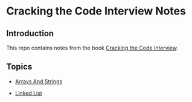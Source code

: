 # Cracking the Code Interview Notes

## Introduction

This repo contains notes from the book [Cracking the Code Interview](https://www.amazon.com/Cracking-Coding-Interview-Programming-Questions/dp/0984782850/ref=sr_1_1?crid=3M9B63Z3JZ0SB&keywords=cracking+the+code+interview&qid=1650274597&s=books&sprefix=cracking+the+code+in%2Cstripbooks%2C1299&sr=1-1).

## Topics

  * [Arrays And Strings](Notes/ArraysAndStrings.md)

  * [Linked List](Notes/LinkedList.md)
